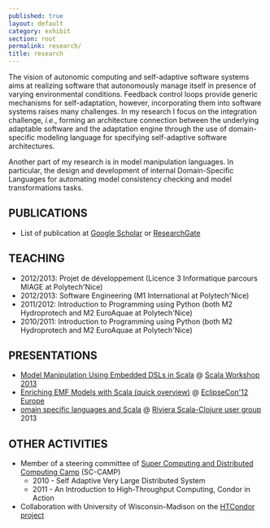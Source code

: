```yaml
---
published: true
layout: default
category: exhibit
section: root
permalink: research/
title: research
---
```


The vision of autonomic computing and self-adaptive software systems aims at realizing software that autonomously manage itself in presence of varying environmental conditions.
Feedback control loops provide generic mechanisms for self-adaptation, however, incorporating them into software systems raises many challenges.
In my research I focus on the integration challenge, _i.e._, forming an architecture connection between the underlying adaptable software and the adaptation engine through the use of domain-specific modeling language for specifying self-adaptive software architectures.

Another part of my research is in model manipulation languages. 
In particular, the design and development of internal Domain-Specific Languages for automating model consistency checking and model transformations tasks.

## PUBLICATIONS

* List of publication at [Google Scholar](http://scholar.google.co.kr/citations?hl=en&user=r_GmitIAAAAJ) or [ResearchGate](https://www.researchgate.net/profile/Filip_Krikava/publications/)

## TEACHING 

* 2012/2013: Projet de développement (Licence 3 Informatique parcours MIAGE at Polytech'Nice)
* 2012/2013: Software Engineering (M1 International at Polytech'Nice)
* 2011/2012: Introduction to Programming using Python (both M2 Hydroprotech and M2 EuroAquae at Polytech'Nice)
* 2010/2011: Introduction to Programming using Python (both M2 Hydroprotech and M2 EuroAquae at Polytech'Nice)

## PRESENTATIONS

* [Model Manipulation Using Embedded DSLs in Scala](http://www.slideshare.net/krikava/scala-workshop13) @ [Scala Workshop 2013](http://lampwww.epfl.ch/~hmiller/scala2013/)
* [Enriching EMF Models with Scala (quick overview)](http://www.slideshare.net/krikava/enriching-emf-models-with-scala) @ [EclipseCon'12 Europe](http://www.eclipsecon.org/europe2012/)
* [omain specific languages and Scala](http://www.slideshare.net/krikava/domain-specific-languages-and-scala) @ [Riviera Scala-Clojure user group](http://www.meetup.com/riviera-scala-clojure/) 2013

## OTHER ACTIVITIES 

* Member of a steering committee of [Super Computing and Distributed Computing Camp](http://sc-camp.org/) (SC-CAMP)
  * 2010 - Self Adaptive Very Large Distributed System 
  * 2011 - An Introduction to High-Throughput Computing, Condor in Action
* Collaboration with University of Wisconsin-Madison on the [HTCondor project](http://research.cs.wisc.edu/htcondor/)